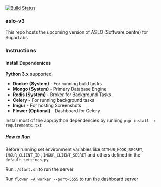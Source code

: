 [![Build Status](https://travis-ci.org/jatindhankhar/aslo-v3.svg?branch=master)](https://travis-ci.org/jatindhankhar/aslo-v3)

### aslo-v3
This repo hosts the upcoming version of ASLO (Software centre) for SugarLabs

### Instructions

#### Install Dependenices
**Python 3.x** supported 

* **Docker (System)** - For running build tasks
* **Mongo (System)** - Primary Database Engine
* **Redis (System)** - Broker for Background Tasks
* **Celery** - For running background tasks
* **Imgur** - For hosting Screenshots
* **Flower (Optional)** - Dashboard for Celery

Install most of the app/python dependencies  by running `pip install -r requirements.txt `

##### How to Run

Before running set environment variables like `GITHUB_HOOK_SECRET`, `IMGUR_CLIENT_ID` , `IMGUR_CLIENT_SECRET` and others defined in the `default_settings.py` 

Run `./start.sh` to run the server 

Run `flower -A worker --port=5555` to run the dashboard server 